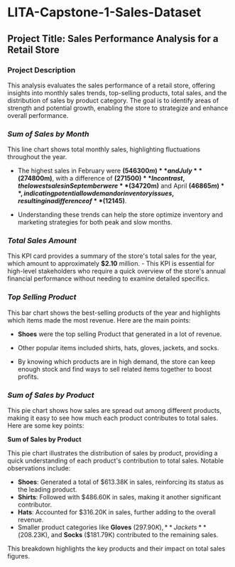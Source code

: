 # LITA-Capstone-1-Sales-Dataset

## Project Title: Sales Performance Analysis for a Retail Store

### Project Description
This analysis evaluates the sales performance of a retail store, offering insights into monthly sales trends, top-selling products, total sales, and the distribution of sales by product category. The goal is to identify areas of strength and potential growth, enabling the store to strategize and enhance overall performance.




### _Sum of Sales by Month_ 
This line chart shows total monthly sales, highlighting fluctuations throughout the year. 

- The highest sales in February were **($546300m)** and July **($274800m)**, with a difference of **($271500)** In contrast, the lowest sales in September were **($34720m)** and April **($46865m)**, indicating potential low demand or inventory issues, resulting in a difference of **($12145)**.

- Understanding these trends can help the store optimize inventory and marketing strategies for both peak and slow months.



### _Total Sales Amount_

This KPI card provides a summary of the store's total sales for the year, which amount to approximately **$2.10** million. - This KPI is essential for high-level stakeholders who require a quick overview of the store's annual financial performance without needing to examine detailed specifics.



### _Top Selling Product_
This bar chart shows the best-selling products of the year and highlights which items made the most revenue. Here are the main points:

- **Shoes** were the top selling Product that generated in a lot of revenue.
- Other popular items included shirts, hats, gloves, jackets, and socks.

- By knowing which products are in high demand, the store can keep enough stock and find ways to sell related items together to boost profits.


### _Sum of Sales by Product_

This pie chart shows how sales are spread out among different products, making it easy to see how much each product contributes to total sales. Here are some key points:

**Sum of Sales by Product**

This pie chart illustrates the distribution of sales by product, providing a quick understanding of each product's contribution to total sales. Notable observations include:

- **Shoes**: Generated a total of $613.38K in sales, reinforcing its status as the leading product.
- **Shirts**: Followed with $486.60K in sales, making it another significant contributor.
- **Hats**: Accounted for $316.20K in sales, further adding to the overall revenue.
- Smaller product categories like **Gloves** ($297.90K), **Jackets** ($208.23K), and **Socks** ($181.79K) contributed to the remaining sales. 

This breakdown highlights the key products and their impact on total sales figures.







